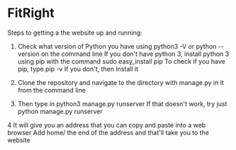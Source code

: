 # FitRight

Steps to getting a the website up and running:

1. Check what version of Python you have using python3 -V or python --version on the command line
If you don't have python 3, install python 3 using pip with the command sudo easy_install pip
To check if you have pip, type pip -v
If you don't, then install it

2. Clone the repository and navigate to the directory with manage.py in it from the command line

3. Then type in python3 manage.py runserver
If that doesn't work, try just python manage.py runserver

4 It will give you an address that you can copy and paste into a web browser
Add home/ the end of the address and that'll take you to the website
